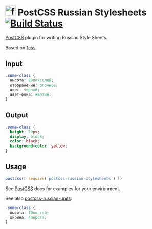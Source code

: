 <img src="https://assets-cdn.github.com/images/icons/emoji/unicode/1f1f7-1f1fa.png" alt="flag" width="32" /> PostCSS Russian Stylesheets [![Build Status][ci-img]][ci]
===

[PostCSS] plugin for writing Russian Style Sheets.

Based on [1css](https://github.com/azproduction/1css).

[PostCSS]: https://github.com/postcss/postcss
[ci-img]:  https://travis-ci.org/Semigradsky/postcss-russian-stylesheets.svg
[ci]:      https://travis-ci.org/Semigradsky/postcss-russian-stylesheets

## Input
```css
.some-class {
  высота: 20пикселей;
  отображение: блочное;
  цвет: черный;
  цвет-фона: желтый;
}
```


## Output
```css
.some-class {
  height: 20px;
  display: block;
  color: black;
  background-color: yellow;
}
```

## Usage
```js
postcss([ require('postcss-russian-stylesheets') ])
```

See [PostCSS] docs for examples for your environment.

See also [postcss-russian-units](https://github.com/Semigradsky/postcss-russian-units):
```css
.some-class {
  высота: 10ногтей;
  ширина: 4перста;
}
```
